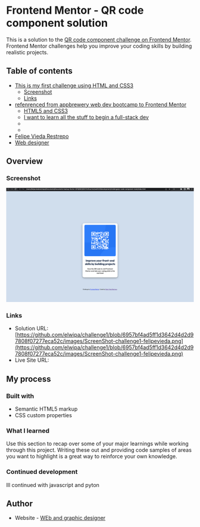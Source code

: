 # Frontend Mentor - QR code component solution

This is a solution to the [QR code component challenge on Frontend Mentor](https://www.frontendmentor.io/challenges/qr-code-component-iux_sIO_H). Frontend Mentor challenges help you improve your coding skills by building realistic projects.

## Table of contents

- [This is my first challenge using HTML and CSS3 ](#overview)
  - [Screenshot](#screenshot)
  - [Links](#links)
- [refenrenced from appbrewery web dev bootcamp to Frontend Mentor](#my-process)
  - [HTML5 and CSS3](#built-with)
  - [I want to learn all the stuff to begin a full-stack dev](#what-i-learned)
  - [](#continued-development)
  - [](#useful-resources)
- [Felipe Vieda Restrepo](#author)
- [Web designer](#acknowledgments)


## Overview

### Screenshot

![](https://github.com/elwipa/challenge1/blob/6957bf4ad5ff1d3642d4d2d97808f07277eca52c/images/ScreenShot-challenge1-felipevieda.png)



### Links

- Solution URL: [https://github.com/elwipa/challenge1/blob/6957bf4ad5ff1d3642d4d2d97808f07277eca52c/images/ScreenShot-challenge1-felipevieda.png](https://github.com/elwipa/challenge1/blob/6957bf4ad5ff1d3642d4d2d97808f07277eca52c/images/ScreenShot-challenge1-felipevieda.png)
- Live Site URL: []()

## My process

### Built with

- Semantic HTML5 markup
- CSS custom properties



### What I learned

Use this section to recap over some of your major learnings while working through this project. Writing these out and providing code samples of areas you want to highlight is a great way to reinforce your own knowledge.



### Continued development

Ill continued with javascript and pyton



## Author

- Website - [WEb and graphic designer](https://elwipa.myportfolio.com/)
